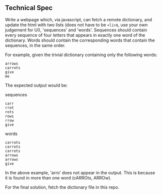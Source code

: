 Technical Spec
----------------

Write a webpage which, via javascript, can fetch a remote dictionary, and update the html with two lists (does not have to be `<li>`s, use your own judgement for UI), 'sequences' and 'words'. Sequences should contain every sequence of four letters that appears in exactly one word of the dictionary. Words should contain the corresponding words that contain the sequences, in the same order.

For example, given the trivial dictionary containing only the following words:

```
arrows
carrots
give
me
```

The expected output would be:

sequences
```
carr
rrot
rots
rows
rrow
give
```

words
```
carrots
carrots
carrots
arrows
arrows
give
```

In the above example, 'arro' does not appear in the output. This is because it is found in more than one word (cARROts, ARROw).

For the final solution, fetch the dictionary file in this repo.
